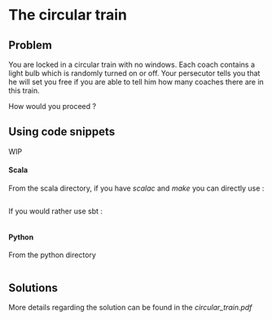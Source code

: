 # The circular train 

## Problem

You are locked in a circular train with no windows. Each coach contains a light bulb which is randomly turned on or off. Your persecutor tells you that he will set you free if you are able to tell him how many coaches there are in this train.

How would you proceed ?

## Using code snippets

WIP

#### Scala

From the scala directory, if you have *scalac* and *make* you can directly use :

```bash
```

If you would rather use sbt :

```bash
```

#### Python

From the python directory

```bash
```

## Solutions

More details regarding the solution can be found in the *circular_train.pdf*
